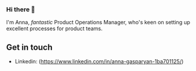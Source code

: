 ### Hi there 👋

I'm Anna, _fantastic_ Product Operations Manager, who's keen on setting up excellent processes for product teams. 

## Get in touch

- Linkedin: (https://www.linkedin.com/in/anna-gasparyan-1ba701125/)

